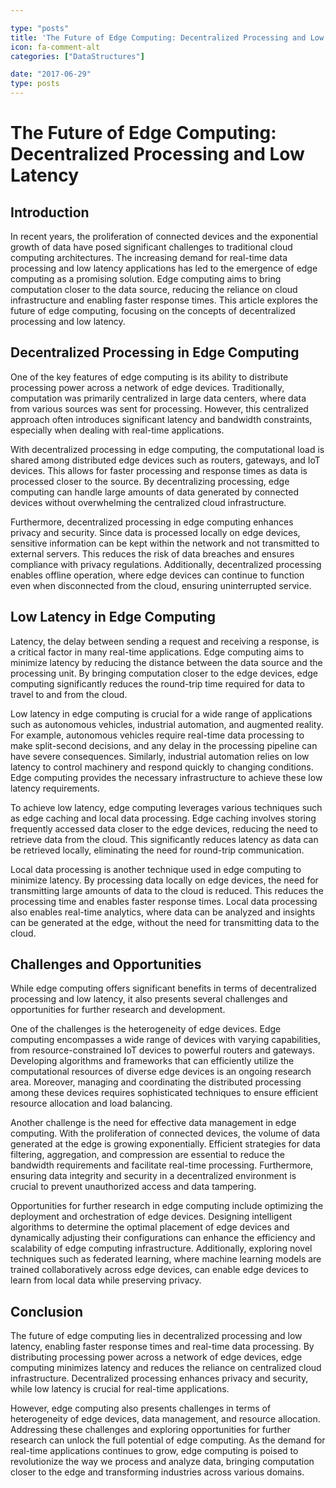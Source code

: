 ```yaml
---

type: "posts"
title: 'The Future of Edge Computing: Decentralized Processing and Low Latency'
icon: fa-comment-alt
categories: ["DataStructures"]

date: "2017-06-29"
type: posts
---
```





# The Future of Edge Computing: Decentralized Processing and Low Latency

## Introduction

In recent years, the proliferation of connected devices and the exponential growth of data have posed significant challenges to traditional cloud computing architectures. The increasing demand for real-time data processing and low latency applications has led to the emergence of edge computing as a promising solution. Edge computing aims to bring computation closer to the data source, reducing the reliance on cloud infrastructure and enabling faster response times. This article explores the future of edge computing, focusing on the concepts of decentralized processing and low latency.

## Decentralized Processing in Edge Computing

One of the key features of edge computing is its ability to distribute processing power across a network of edge devices. Traditionally, computation was primarily centralized in large data centers, where data from various sources was sent for processing. However, this centralized approach often introduces significant latency and bandwidth constraints, especially when dealing with real-time applications.

With decentralized processing in edge computing, the computational load is shared among distributed edge devices such as routers, gateways, and IoT devices. This allows for faster processing and response times as data is processed closer to the source. By decentralizing processing, edge computing can handle large amounts of data generated by connected devices without overwhelming the centralized cloud infrastructure.

Furthermore, decentralized processing in edge computing enhances privacy and security. Since data is processed locally on edge devices, sensitive information can be kept within the network and not transmitted to external servers. This reduces the risk of data breaches and ensures compliance with privacy regulations. Additionally, decentralized processing enables offline operation, where edge devices can continue to function even when disconnected from the cloud, ensuring uninterrupted service.

## Low Latency in Edge Computing

Latency, the delay between sending a request and receiving a response, is a critical factor in many real-time applications. Edge computing aims to minimize latency by reducing the distance between the data source and the processing unit. By bringing computation closer to the edge devices, edge computing significantly reduces the round-trip time required for data to travel to and from the cloud.

Low latency in edge computing is crucial for a wide range of applications such as autonomous vehicles, industrial automation, and augmented reality. For example, autonomous vehicles require real-time data processing to make split-second decisions, and any delay in the processing pipeline can have severe consequences. Similarly, industrial automation relies on low latency to control machinery and respond quickly to changing conditions. Edge computing provides the necessary infrastructure to achieve these low latency requirements.

To achieve low latency, edge computing leverages various techniques such as edge caching and local data processing. Edge caching involves storing frequently accessed data closer to the edge devices, reducing the need to retrieve data from the cloud. This significantly reduces latency as data can be retrieved locally, eliminating the need for round-trip communication.

Local data processing is another technique used in edge computing to minimize latency. By processing data locally on edge devices, the need for transmitting large amounts of data to the cloud is reduced. This reduces the processing time and enables faster response times. Local data processing also enables real-time analytics, where data can be analyzed and insights can be generated at the edge, without the need for transmitting data to the cloud.

## Challenges and Opportunities

While edge computing offers significant benefits in terms of decentralized processing and low latency, it also presents several challenges and opportunities for further research and development.

One of the challenges is the heterogeneity of edge devices. Edge computing encompasses a wide range of devices with varying capabilities, from resource-constrained IoT devices to powerful routers and gateways. Developing algorithms and frameworks that can efficiently utilize the computational resources of diverse edge devices is an ongoing research area. Moreover, managing and coordinating the distributed processing among these devices requires sophisticated techniques to ensure efficient resource allocation and load balancing.

Another challenge is the need for effective data management in edge computing. With the proliferation of connected devices, the volume of data generated at the edge is growing exponentially. Efficient strategies for data filtering, aggregation, and compression are essential to reduce the bandwidth requirements and facilitate real-time processing. Furthermore, ensuring data integrity and security in a decentralized environment is crucial to prevent unauthorized access and data tampering.

Opportunities for further research in edge computing include optimizing the deployment and orchestration of edge devices. Designing intelligent algorithms to determine the optimal placement of edge devices and dynamically adjusting their configurations can enhance the efficiency and scalability of edge computing infrastructure. Additionally, exploring novel techniques such as federated learning, where machine learning models are trained collaboratively across edge devices, can enable edge devices to learn from local data while preserving privacy.

## Conclusion

The future of edge computing lies in decentralized processing and low latency, enabling faster response times and real-time data processing. By distributing processing power across a network of edge devices, edge computing minimizes latency and reduces the reliance on centralized cloud infrastructure. Decentralized processing enhances privacy and security, while low latency is crucial for real-time applications.

However, edge computing also presents challenges in terms of heterogeneity of edge devices, data management, and resource allocation. Addressing these challenges and exploring opportunities for further research can unlock the full potential of edge computing. As the demand for real-time applications continues to grow, edge computing is poised to revolutionize the way we process and analyze data, bringing computation closer to the edge and transforming industries across various domains.